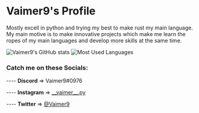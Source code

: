 # Vaimer9's Profile


Mostly excell in python and trying my best to make rust my main language. My main motive is to make innovative projects which make me learn the ropes of my main languages and develop more skills at the same time. 
 

![Vaimer9's GitHub stats](https://github-readme-stats.vercel.app/api?username=Vaimer9&show_icons=true&theme=dracula)
![Most Used Languages](https://github-readme-stats.vercel.app/api/top-langs/?username=Vaimer9&theme=dracula)

### Catch me on these Socials:
---- **Discord**   => Vaimer9#0976 

---- **Instagram** => [\_\_vaimer\_\_.py](https://www.instagram.com/__vaimer9__.py/) 

---- **Twitter**   => [@Vaimer9](https://twitter.com/vaimer9) 



